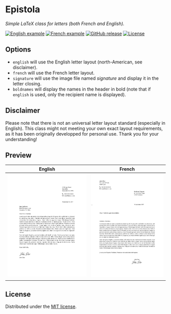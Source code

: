 # Epistola

*Simple LaTeX class for letters (both French and English).*

[![English example](https://img.shields.io/badge/English%20example-pdf-yellow.svg?style=flat-square)](http://opensource.org/licenses/MIT)
[![French example](https://img.shields.io/badge/French%20example-pdf-green.svg?style=flat-square)](http://opensource.org/licenses/MIT)
[![GitHub release](https://img.shields.io/github/release/teddy-gustiaux/epistola.svg?style=flat-square)](https://github.com/teddy-gustiaux/epistola/releases)
[![License](https://img.shields.io/badge/License-MIT-lightrey.svg?style=flat-square)](https://opensource.org/licenses/MIT)
## Options

- `english` will use the English letter layout (north-American, see disclaimer).
- `french` will use the French letter layout.
- `signature` will use the image file named *signature* and display it in the letter closing.
- `boldnames` will display the names in the header in bold (note that if `english` is used, only the recipient name is displayed).

## Disclaimer

Please note that there is not an universal letter layout standard (especially in English). This class might not meeting your own exact layout requirements, as it has been originally developped for personal use. Thank you for your understanding!

## Preview

| English | French |
|:---:|:---:|
| [![English template](https://raw.githubusercontent.com/teddy-gustiaux/epistola/master/template-english/template-english.png)](https://raw.githubusercontent.com/teddy-gustiaux/epistola/master/template-english/template-english.pdf)  | [![French template](https://raw.githubusercontent.com/teddy-gustiaux/epistola/master/template-french/template-french.png)](https://raw.githubusercontent.com/teddy-gustiaux/epistola/master/template-french/template-french.pdf) |
| | |

## License

Distributed under the [MIT license](http://opensource.org/licenses/MIT).